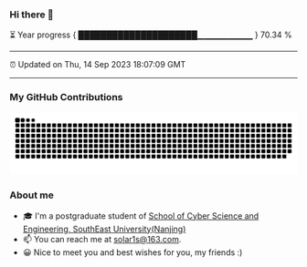 ### Hi there 👋

⏳ Year progress { █████████████████████▁▁▁▁▁▁▁▁▁ } 70.34 %

---

⏰ Updated on Thu, 14 Sep 2023 18:07:09 GMT

---
### My GitHub Contributions    

![](https://raw.githubusercontent.com/chenzongyao200127/chenzongyao200127/main/assets/github-contribution-grid-snake.svg)          

### About me   

- 🎓 I'm a postgraduate student of [School of Cyber Science and Engineering, SouthEast University(Nanjing)](https://www.seu.edu.cn/)
- 📫 You can reach me at [solar1s@163.com](mailto:solar1s@163.com).
- 😀 Nice to meet you and best wishes for you, my friends :)  


